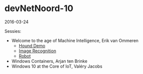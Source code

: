 # devNetNoord-10
2016-03-24

Sessies:
- Welcome to the age of Machine Intelligence, Erik van Ommeren
  - [Hound Demo](https://www.youtube.com/watch?v=M1ONXea0mXg)
  - [Image Recognition](https://vimeo.com/146492001)
  - [Robot](https://www.youtube.com/watch?v=rVlhMGQgDkY)
- Windows Containers, Arjan ten Brinke
- Windows 10 at the Core of IoT, Valéry Jacobs
